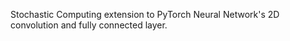 Stochastic Computing extension to PyTorch Neural Network's 2D convolution and fully connected layer.
